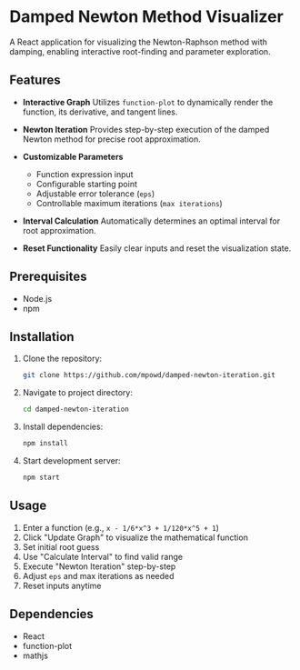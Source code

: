 # Damped Newton Method Visualizer

A React application for visualizing the Newton-Raphson method with damping, enabling interactive root-finding and parameter exploration.

## Features

- **Interactive Graph**
  Utilizes `function-plot` to dynamically render the function, its derivative, and tangent lines.

- **Newton Iteration**
  Provides step-by-step execution of the damped Newton method for precise root approximation.

- **Customizable Parameters**
  - Function expression input
  - Configurable starting point
  - Adjustable error tolerance (`eps`)
  - Controllable maximum iterations (`max iterations`)

- **Interval Calculation**
  Automatically determines an optimal interval for root approximation.

- **Reset Functionality**
  Easily clear inputs and reset the visualization state.

## Prerequisites

- Node.js
- npm

## Installation

1. Clone the repository:
   ```sh
   git clone https://github.com/mpowd/damped-newton-iteration.git
   ```

2. Navigate to project directory:
   ```sh
   cd damped-newton-iteration
   ```

3. Install dependencies:
   ```sh
   npm install
   ```

4. Start development server:
   ```sh
   npm start
   ```

## Usage

1. Enter a function (e.g., `x - 1/6*x^3 + 1/120*x^5 + 1`)
2. Click "Update Graph" to visualize the mathematical function
3. Set initial root guess
4. Use "Calculate Interval" to find valid range 
5. Execute "Newton Iteration" step-by-step
6. Adjust `eps` and max iterations as needed
7. Reset inputs anytime

## Dependencies

- React
- function-plot
- mathjs
